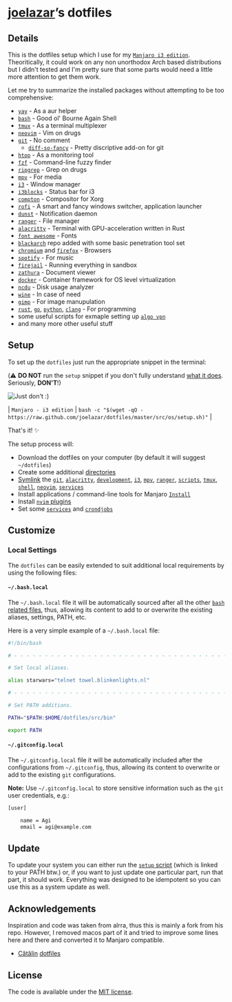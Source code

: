 # [joelazar](https://github.com/joelazar)’s dotfiles

## Details

This is the dotfiles setup which I use for my [`Manjaro i3 edition`](https://manjaro.org/download/i3/).
Theoritically, it could work on any non unorthodox Arch based
distributions but I didn't tested and I'm pretty sure that
some parts would need a little more attention to get them work.

Let me try to summarize the installed packages without attempting to be too comprehensive:

* [`yay`](https://github.com/Jguer/yay) - As a aur helper
* [`bash`](https://www.gnu.org/software/bash/) - Good ol' Bourne Again Shell
* [`tmux`](https://github.com/tmux/tmux) - As a terminal multiplexer
* [`neovim`](https://neovim.io/) - Vim on drugs
* [`git`](https://git-scm.com/) - No comment
  * [`diff-so-fancy`](https://github.com/so-fancy/diff-so-fancy) - Pretty discriptive add-on for git
* [`htop`](https://hisham.hm/htop/) - As a monitoring tool
* [`fzf`](https://github.com/junegunn/fzf) - Command-line fuzzy finder
* [`ripgrep`](https://github.com/BurntSushi/ripgrep) - Grep on drugs
* [`mpv`](https://mpv.io/) - For media
* [`i3`](https://i3wm.org/) - Window manager
* [`i3blocks`](https://github.com/vivien/i3blocks) - Status bar for i3
* [`compton`](https://github.com/chjj/compton) - Compositor for Xorg
* [`rofi`](https://github.com/davatorium/rofi) - A smart and fancy windows switcher, application launcher
* [`dunst`](https://dunst-project.org/) - Notification daemon
* [`ranger`](https://github.com/ranger/ranger) - File manager
* [`alacritty`](https://github.com/jwilm/alacritty) - Terminal with GPU-acceleration written in Rust
* [`font awesome`](https://origin.fontawesome.com/) - Fonts
* [`blackarch`](https://blackarch.org/) repo added with some basic penetration tool set
* [`chromium`](https://www.chromium.org/) and [`firefox`](https://www.mozilla.org/en-GB/firefox/) - Browsers
* [`spotify`](https://www.spotify.com/) - For music
* [`firejail`](https://firejail.wordpress.com/) - Running everything in sandbox
* [`zathura`](https://github.com/pwmt/zathura) - Document viewer
* [`docker`](https://www.docker.com/) - Container framework for OS level virtualization
* [`ncdu`](https://dev.yorhel.nl/ncdu) - Disk usage analyzer
* [`wine`](https://www.winehq.org/) - In case of need
* [`gimp`](https://www.gimp.org/) - For image manupulation
* [`rust`](https://www.rust-lang.org/), [`go`](https://golang.org/), [`python`](https://www.python.org/), [`clang`](https://clang.llvm.org/) - For programming
* some useful scripts for exmaple setting up [`algo vpn`](https://github.com/trailofbits/algo)
* and many more other useful stuff

## Setup

To set up the `dotfiles` just run the appropriate snippet in the
terminal:

(:warning: **DO NOT** run the `setup` snippet if you don't fully
understand [what it does](src/os/setup.sh). Seriously, **DON'T**!)

![Just don't :)](https://i.imgflip.com/pms4m.jpg)

| `Manjaro - i3 edition` | `bash -c "$(wget -qO - https://raw.github.com/joelazar/dotfiles/master/src/os/setup.sh)"` |

That's it! :sparkles:

The setup process will:

* Download the dotfiles on your computer (by default it will suggest
  `~/dotfiles`)
* Create some additional [directories](src/os/create_directories.sh)
* [Symlink](src/os/create_symbolic_links.sh) the
  [`git`](src/git),
  [`alacritty`](src/alacritty),
  [`development`](src/development),
  [`i3`](src/i3),
  [`mpv`](src/mpv),
  [`ranger`](src/ranger),
  [`scripts`](src/scripts),
  [`tmux`](src/tmux),
  [`shell`](src/shell),
  [`neovim`](src/nvim),
  [`services`](src/services)
* Install applications / command-line tools for Manjaro
  [`Install`](src/os/install)
* Install [`nvim` plugins](src/nvim/init.vim)
* Set some [`services`](src/os/preferences/services.sh) and [`crondjobs`](src/os/preferences/cronjobs.sh)

## Customize

### Local Settings

The `dotfiles` can be easily extended to suit additional local
requirements by using the following files:

#### `~/.bash.local`

The `~/.bash.local` file it will be automatically sourced after
all the other [`bash` related files](src/shell), thus, allowing
its content to add to or overwrite the existing aliases, settings,
PATH, etc.

Here is a very simple example of a `~/.bash.local` file:

```bash
#!/bin/bash

# - - - - - - - - - - - - - - - - - - - - - - - - - - - - - - - - - - -

# Set local aliases.

alias starwars="telnet towel.blinkenlights.nl"

# - - - - - - - - - - - - - - - - - - - - - - - - - - - - - - - - - - -

# Set PATH additions.

PATH="$PATH:$HOME/dotfiles/src/bin"

export PATH

```

#### `~/.gitconfig.local`

The `~/.gitconfig.local` file it will be automatically included
after the configurations from `~/.gitconfig`, thus, allowing its
content to overwrite or add to the existing `git` configurations.

__Note:__ Use `~/.gitconfig.local` to store sensitive information
such as the `git` user credentials, e.g.:

```bash
[user]

    name = Agi
    email = agi@example.com

```

## Update

To update your system you can either run the [`setup`
script](src/os/setup.sh) (which is linked to your PATH btw.) or,
if you want to just update one particular part, run that part, it should work.
Everything was designed to be idempotent so you can use this as a system update
as well.


## Acknowledgements

Inspiration and code was taken from alrra, thus this is mainly a fork from his repo.
However, I removed macos part of it and tried to improve some lines here and there
and converted it to Manjaro compatible.
* [Cătălin](https://github.com/alrra)
  [dotfiles](https://github.com/alrra/dotfiles)


## License

The code is available under the [MIT license](LICENSE.txt).
